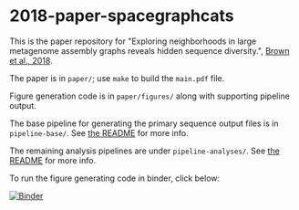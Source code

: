 # 2018-paper-spacegraphcats

This is the paper repository for "Exploring neighborhoods in large
metagenome assembly graphs reveals hidden sequence diversity.",
[Brown et al., 2018](https://www.biorxiv.org/content/early/2018/11/05/462788).

The paper is in `paper/`; use `make` to build the `main.pdf` file.

Figure generation code is in `paper/figures/` along with supporting
pipeline output.

The base pipeline for generating the primary sequence output files is in
`pipeline-base/`. See [the README](pipeline-base/README.md) for more info.

The remaining analysis pipelines are under `pipeline-analyses/`. See
[the README](pipeline-analyses/README.md) for more info.

To run the figure generating code in binder, click below:

[![Binder](https://mybinder.org/badge_logo.svg)](https://mybinder.org/v2/gh/spacegraphcats/2018-paper-spacegraphcats/master)
